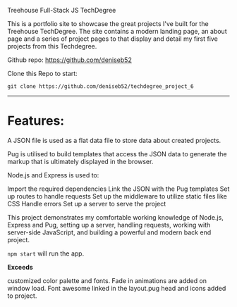 Treehouse Full-Stack JS TechDegree

This is a portfolio site to showcase the great projects I've built for the Treehouse TechDegree. The site contains a modern landing page, an about page and a series of project pages to that display and detail my first five projects from this Techdegree.

Github repo: https://github.com/deniseb52

Clone this Repo to start: 

```
git clone https://github.com/deniseb52/techdegree_project_6
```
_____________
# Features:

A JSON file is used as a flat data file to store data about created projects.

Pug is utilised to build templates that access the JSON data to generate the markup that is ultimately displayed in the browser.

Node.js and Express is used to:

Import the required dependencies
Link the JSON with the Pug templates
Set up routes to handle requests
Set up the middleware to utilize static files like CSS
Handle errors
Set up a server to serve the project

This project demonstrates my comfortable working knowledge of Node.js, Express and Pug, setting up a server, handling requests, working with server-side JavaScript, and building a powerful and modern back end project. 


 ```npm start``` will run the app.

**Exceeds**

customized color palette and fonts.
Fade in animations are added on window load.
Font awesome linked in the layout.pug head and icons added to project.



